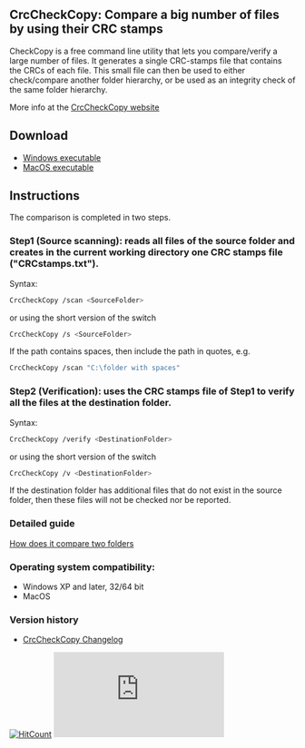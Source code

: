 ﻿## CrcCheckCopy: Compare a big number of files by using their CRC stamps

CheckCopy is a free command line utility that lets you compare/verify a large number of files. 
It generates a single CRC-stamps file that contains the CRCs of each file. 
This small file can then be used to either check/compare another folder hierarchy, or be used as an integrity check of the same folder hierarchy. 

More info at the [CrcCheckCopy website](https://www.StarMessageSoftware.com/crccheckcopy)

## Download
- [Windows executable](https://github.com/starmessage/CrcCheckCopy/raw/master/Windows/CrcCheckCopy.exe)
- [MacOS executable](https://github.com/starmessage/CrcCheckCopy/raw/master/MacOS/CrcCheckCopy)

## Instructions

The comparison is completed in two steps.

### Step1 (Source scanning): reads all files of the source folder and creates in the current working directory one CRC stamps file ("CRCstamps.txt").

Syntax:
```sh
CrcCheckCopy /scan <SourceFolder>
```
or using the short version of the switch
```sh
CrcCheckCopy /s <SourceFolder>
```
If the path contains spaces, then include the path in quotes, e.g. 
```sh
CrcCheckCopy /scan "C:\folder with spaces"
```

### Step2 (Verification): uses the CRC stamps file of Step1 to verify all the files at the destination folder.
Syntax:
```sh
CrcCheckCopy /verify <DestinationFolder>
```
or using the short version of the switch
```sh
CrcCheckCopy /v <DestinationFolder>
```
If the destination folder has additional files that do not exist in the source folder, then these files will not be checked nor be reported.

### Detailed guide
[How does it compare two folders](https://www.starmessagesoftware.com/crccheckcopy/how-it-works)

### Operating system compatibility:
- Windows XP and later, 32/64 bit
- MacOS

### Version history
- [CrcCheckCopy Changelog](https://github.com/starmessage/CrcCheckCopy/blob/master/ChangeLog.md)

[![HitCount](http://hits.dwyl.io/starmessage/badges.svg)](https://www.starmessagesoftware.com/)
[![Analytics](https://ga-beacon.appspot.com/UA-385839-11/github.com/starmessage/CrcCheckCopy/README.md)](https://GitHub.com/starmessage/CrcCheckCopy)
